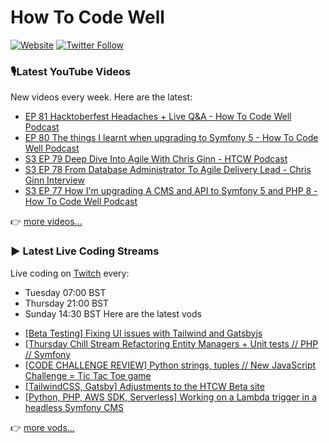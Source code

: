 # How To Code Well

[![Website](https://img.shields.io/twitch/status/howtocodewell?color=pink&label=LIVE%20CODING%20ON%20TWITCH&logoColor=%3D&style=for-the-badge)](https://howtocodewell.net/live)
[![Twitter Follow](https://img.shields.io/twitter/follow/howtocodewell?color=pink&logo=twitter&style=for-the-badge)](https://twitter.com/intent/follow?original_referer=https%3A%2F%2Fgithub.com%2Fhowtocodewell&screen_name=howtocodewell)


### 🎙️Latest YouTube Videos
New videos every week.  Here are the latest:
<!-- YOUTUBE-HTCW:START -->
- [EP 81 Hacktoberfest Headaches + Live Q&A - How To Code Well Podcast](https://www.youtube.com/watch?v=pWKX7u--IzA)
- [EP 80 The things I learnt when upgrading to Symfony 5 - How To Code Well Podcast](https://www.youtube.com/watch?v=35DRtb4WM88)
- [S3 EP 79 Deep Dive Into Agile With Chris Ginn - HTCW Podcast](https://www.youtube.com/watch?v=Rih21K8KBjI)
- [S3 EP 78 From Database Administrator To Agile Delivery Lead - Chris Ginn Interview](https://www.youtube.com/watch?v=bcWVO88UAUE)
- [S3 EP 77 How I'm upgrading A CMS and API to Symfony 5 and PHP 8 - How To Code Well Podcast](https://www.youtube.com/watch?v=v0VYr10HKAQ)
<!-- YOUTUBE-HTCW:END -->

👉 [more videos...](https://youtube.com/howtocodewell)

### ▶️ Latest Live Coding Streams
Live coding on [Twitch](https://howtocodewell.net/live) every:
- Tuesday 07:00 BST
- Thursday 21:00 BST
- Sunday 14:30 BST
Here are the latest vods

<!-- YOUTUBE-HTCW-LIVE:START -->
- [[Beta Testing]  Fixing UI issues with Tailwind and Gatsbyjs](https://www.youtube.com/watch?v=iAe6MqWS_3o)
- [[Thursday Chill Stream  Refactoring Entity Managers + Unit tests // PHP // Symfony](https://www.youtube.com/watch?v=JKd8tJM8L-k)
- [[CODE CHALLENGE REVIEW]  Python strings, tuples // New JavaScript Challenge = Tic Tac Toe game](https://www.youtube.com/watch?v=QB2DNUHV4W4)
- [[TailwindCSS, Gatsby] Adjustments to the HTCW Beta site](https://www.youtube.com/watch?v=tWR3PI8V4Hc)
- [[Python, PHP, AWS SDK, Serverless]  Working on a Lambda trigger in a headless Symfony CMS](https://www.youtube.com/watch?v=B1dFODsb6Eg)
<!-- YOUTUBE-HTCW-LIVE:END -->

👉 [more vods...](https://youtube.com/howtocodewelllive)